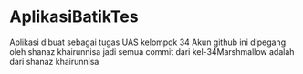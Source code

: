 # AplikasiBatikTes
Aplikasi dibuat sebagai tugas UAS kelompok 34
Akun github ini dipegang oleh shanaz khairunnisa jadi semua commit dari kel-34Marshmallow adalah dari shanaz khairunnisa
